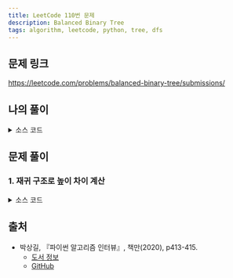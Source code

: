 ```yaml
---
title: LeetCode 110번 문제
description: Balanced Binary Tree
tags: algorithm, leetcode, python, tree, dfs
---
```


## 문제 링크

https://leetcode.com/problems/balanced-binary-tree/submissions/

## 나의 풀이

<details>
<summary>소스 코드</summary>
<div markdown="1">

```python
from typing import Optional


class TreeNode:
    def __init__(self, val=0, left=None, right=None):
        self.val = val
        self.left = left
        self.right = right


class MySolution1:
    # 높이 균형 여부 (하나의 테스트 케이스가 끝날 때마다 초기화 필요)
    balanced = True

    def isBalanced(self, root: Optional[TreeNode]) -> bool:
        # 예외 처리
        if not root:
            return True

        def dfs(node, level):
            if not node:
                return level - 1
            
            left = dfs(node.left, level + 1)
            right = dfs(node.right, level + 1)
            
            # 양쪽 자식 노드의 레벨 차가 1이 넘으면 높이 균형이 맞지 않은 상태
            if abs(left - right) > 1:
                self.balanced = False
                
            # 부모 노드에서는 레벨이 더 높은 자식 노드를 사용하여 부모 노드의 형제 노드와 비교
            return max(left, right)

        dfs(root, 0)
        result = self.balanced
        # 다음 테스트 케이스를 위해 초기화
        self.balanced = True
        return result
```

</div>
</details>

## 문제 풀이

### 1. 재귀 구조로 높이 차이 계산

<details>
<summary>소스 코드</summary>
<div markdown="1">

```python
from typing import Optional


class TreeNode:
    def __init__(self, val=0, left=None, right=None):
        self.val = val
        self.left = left
        self.right = right


class Solution1:
    def isBalanced(self, root: Optional[TreeNode]) -> bool:
        def check(root):
            if not root:
                return 0

            left = check(root.left)
            right = check(root.right)

            # 높이 차이가 나는 경우 -1, 이외에는 높이에 따라 1 증가
            # 한 번 -1을 리턴하면 더 이상 다른 값으로 변경되지 않음
            if left == -1 or right == -1 or abs(left - right) > 1:
                return -1
            return max(left, right) + 1

        return check(root) != -1
```

</div>
</details>

## 출처

- 박상길, 『파이썬 알고리즘 인터뷰』, 책만(2020), p413-415.
  - [도서 정보](https://www.onlybook.co.kr/entry/algorithm-interview)
  - [GitHub](https://github.com/onlybooks/algorithm-interview)
